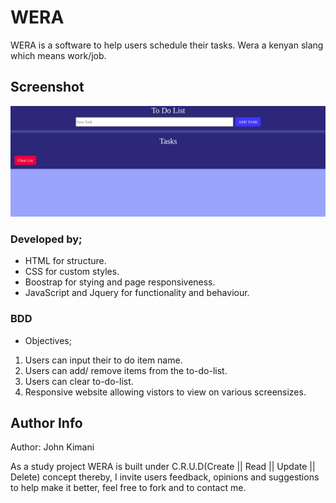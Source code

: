# WERA
WERA is a software to help users schedule their tasks.
Wera a kenyan slang which means work/job. 

## Screenshot
 ![WERA TO-DO-LIST APP](https://github.com/John-Kimani/To-Do-List-software/blob/gh-pages/wera.png)
### Developed by;
* HTML for structure.
* CSS for custom styles.
* Boostrap for stying and page responsiveness.
* JavaScript and Jquery for functionality and behaviour.

### BDD
* Objectives;
1. Users can input their to do item name.
2. Users can add/ remove items from the to-do-list.
3. Users can clear to-do-list.
4. Responsive website allowing vistors to view on various screensizes.


## Author Info
Author: John Kimani

As a study project WERA is built under C.R.U.D(Create || Read || Update || Delete) concept thereby, I invite users feedback, opinions and suggestions to help make it better, feel free to fork and to contact me.